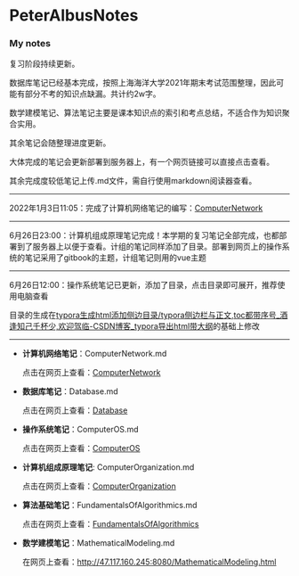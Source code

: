 # PeterAlbusNotes
### My notes

复习阶段持续更新。

数据库笔记已经基本完成，按照上海海洋大学2021年期末考试范围整理，因此可能有部分不考的知识点缺漏。共计约2w字。

数学建模笔记、算法笔记主要是课本知识点的索引和考点总结，不适合作为知识聚合实用。

其余笔记会随整理进度更新。

大体完成的笔记会更新部署到服务器上，有一个网页链接可以直接点击查看。

其余完成度较低笔记上传.md文件，需自行使用markdown阅读器查看。

---

2022年1月3日11:05：完成了计算机网络笔记的编写：[ComputerNetwork](https://www.peteralbus.com:8440/ComputerNetwork.html)

---

6月26日23:00：计算机组成原理笔记完成！本学期的复习笔记全部完成，也都部署到了服务器上以便于查看。计组的笔记同样添加了目录。部署到网页上的操作系统的笔记采用了gitbook的主题，计组笔记则用的vue主题

---

6月26日12:00：操作系统笔记已更新，添加了目录，点击目录即可展开，推荐使用电脑查看

目录的生成在[typora生成html添加侧边目录/typora侧边栏与正文,toc都带序号_酒逢知己千杯少,欢迎驾临-CSDN博客_typora导出html带大纲](https://blog.csdn.net/u012914436/article/details/99679320)的基础上修改

---

+ **计算机网络笔记**：ComputerNetwork.md

  点击在网页上查看：[ComputerNetwork](http://47.117.160.245:8080/database.html)

+ **数据库笔记**：Database.md

  点击在网页上查看：[Database](http://47.117.160.245:8080/database.html)

+ **操作系统笔记**：ComputerOS.md

  点击在网页上查看：[ComputerOS](http://47.117.160.245:8080/ComputerOS.html)

+ **计算机组成原理笔记**: ComputerOrganization.md

  点击在网页上查看：[ComputerOrganization](http://47.117.160.245:8080/ComputerOrganization.html)

+ **算法基础笔记**：FundamentalsOfAlgorithmics.md

  点击在网页上查看：[FundamentalsOfAlgorithmics](http://47.117.160.245:8080/FundamentalsOfAlgorithmics.html)

+ **数学建模笔记**：MathematicalModeling.md

  在网页上查看：http://47.117.160.245:8080/MathematicalModeling.html

